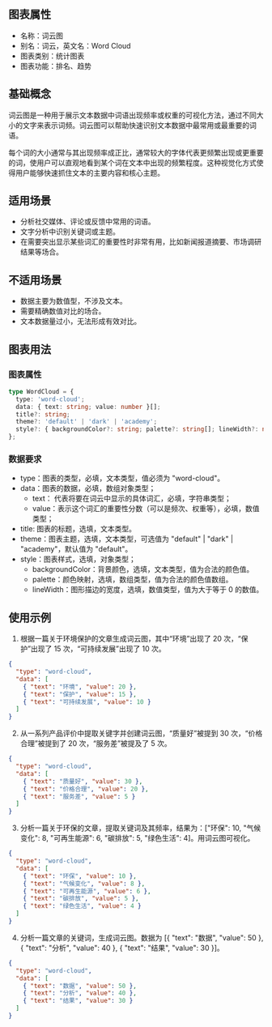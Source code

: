## 图表属性

- 名称：词云图
- 别名：词云，英文名：Word Cloud
- 图表类别：统计图表
- 图表功能：排名、趋势

## 基础概念

词云图是一种用于展示文本数据中词语出现频率或权重的可视化方法，通过不同大小的文字来表示词频。词云图可以帮助快速识别文本数据中最常用或最重要的词语。

每个词的大小通常与其出现频率成正比，通常较大的字体代表更频繁出现或更重要的词，使用户可以直观地看到某个词在文本中出现的频繁程度。这种视觉化方式使得用户能够快速抓住文本的主要内容和核心主题。

## 适用场景

- 分析社交媒体、评论或反馈中常用的词语。
- 文字分析中识别关键词或主题。
- 在需要突出显示某些词汇的重要性时非常有用，比如新闻报道摘要、市场调研结果等场合。

## 不适用场景

- 数据主要为数值型，不涉及文本。
- 需要精确数值对比的场合。
- 文本数据量过小，无法形成有效对比。

## 图表用法

### 图表属性

```typescript
type WordCloud = {
  type: 'word-cloud';
  data: { text: string; value: number }[];
  title?: string;
  theme?: 'default' | 'dark' | 'academy';
  style?: { backgroundColor?: string; palette?: string[]; lineWidth?: number };
};
```

### 数据要求

- type：图表的类型，必填，文本类型，值必须为 "word-cloud"。
- data：图表的数据，必填，数组对象类型；
  - text： 代表将要在词云中显示的具体词汇，必填，字符串类型；
  - value：表示这个词汇的重要性分数（可以是频次、权重等），必填，数值类型；
- title: 图表的标题，选填，文本类型。
- theme：图表主题，选填，文本类型，可选值为 "default" | "dark" | "academy"，默认值为 "default"。
- style：图表样式，选填，对象类型；
  - backgroundColor：背景颜色，选填，文本类型，值为合法的颜色值。
  - palette：颜色映射，选填，数组类型，值为合法的颜色值数组。
  - lineWidth：图形描边的宽度，选填，数值类型，值为大于等于 0 的数值。

## 使用示例

1. 根据一篇关于环境保护的文章生成词云图，其中“环境”出现了 20 次，“保护”出现了 15 次，“可持续发展”出现了 10 次。

```json
{
  "type": "word-cloud",
  "data": [
    { "text": "环境", "value": 20 },
    { "text": "保护", "value": 15 },
    { "text": "可持续发展", "value": 10 }
  ]
}
```

2. 从一系列产品评价中提取关键字并创建词云图，“质量好”被提到 30 次，“价格合理”被提到了 20 次，“服务差”被提及了 5 次。

```json
{
  "type": "word-cloud",
  "data": [
    { "text": "质量好", "value": 30 },
    { "text": "价格合理", "value": 20 },
    { "text": "服务差", "value": 5 }
  ]
}
```

3. 分析一篇关于环保的文章，提取关键词及其频率，结果为：["环保": 10, "气候变化": 8, "可再生能源": 6, "碳排放": 5, "绿色生活": 4]。用词云图可视化。

```json
{
  "type": "word-cloud",
  "data": [
    { "text": "环保", "value": 10 },
    { "text": "气候变化", "value": 8 },
    { "text": "可再生能源", "value": 6 },
    { "text": "碳排放", "value": 5 },
    { "text": "绿色生活", "value": 4 }
  ]
}
```

4. 分析一篇文章的关键词，生成词云图。数据为 [{ "text": "数据", "value": 50 }, { "text": "分析", "value": 40 }, { "text": "结果", "value": 30 }]。

```json
{
  "type": "word-cloud",
  "data": [
    { "text": "数据", "value": 50 },
    { "text": "分析", "value": 40 },
    { "text": "结果", "value": 30 }
  ]
}
```

